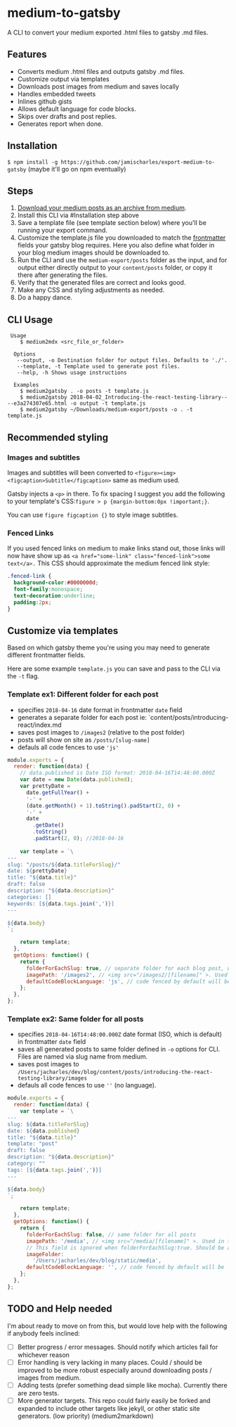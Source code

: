 # medium-to-gatsby

 A CLI to convert your medium exported .html files to gatsby .md files.
 
 ## Features
- Converts medium .html files and outputs gatsby .md files.
- Customize output via templates
- Downloads post images from medium and saves locally
- Handles embedded tweets
- Inlines github gists 
- Allows default language for code blocks. 
- Skips over drafts and post replies.
- Generates report when done.

## Installation 
`$ npm install -g https://github.com/jamischarles/export-medium-to-gatsby` (maybe it'll go on npm eventually)

## Steps
1. [Download your medium posts as an archive from medium](https://help.medium.com/hc/en-us/articles/115004745787-Download-your-information).
2. Install this CLI via #Installation step above
3. Save a template file (see template section below) where you'll be running
   your export command.
4. Customize the template.js file you downloaded to match the [frontmatter](https://jekyllrb.com/docs/front-matter/) fields your gatsby blog requires. Here you also define what folder in your blog medium images should be downloaded to.
5. Run the CLI and use the `medium-export/posts` folder as the input, and for output either directly output to your `content/posts` folder, or copy it there after generating the files.
6. Verify that the generated files are correct and looks good.
7. Make any CSS and styling adjustments as needed.
8. Do a happy dance.

## CLI Usage 
```
 Usage
    $ medium2mdx <src_file_or_folder>

  Options
   --output, -o Destination folder for output files. Defaults to './'.
   --template, -t Template used to generate post files.
   --help, -h Shows usage instructions

  Examples
    $ medium2gatsby . -o posts -t template.js
    $ medium2gatsby 2018-04-02_Introducing-the-react-testing-library----e3a274307e65.html -o output -t template.js 
    $ medium2gatsby ~/Downloads/medium-export/posts -o . -t template.js 
```

## Recommended styling
### Images and subtitles
Images and subtitles will been converted to
`<figure><img><figcaption>Subtitle</figcaption>` same as medium used.

Gatsby injects a `<p>` in there. To fix spacing I suggest you add the following to your template's
CSS:`figure > p {margin-bottom:0px !important;}`.

You can use `figure figcaption {}` to style image subtitles.

### Fenced Links
If you used fenced links on medium to make links stand out, those links will now
have show up as `<a href="some-link" class="fenced-link">some text</a>.` This
CSS should approximate the medium fenced link style:
```css
.fenced-link {
  background-color:#0000000d;
  font-family:monospace;  
  text-decoration:underline;
  padding:2px;
}
```



## Customize via templates
Based on which gatsby theme you're using you may need to generate different
frontmatter fields.

Here are some example `template.js` you can save and pass to the CLI via the `-t` flag.

### Template ex1: Different folder for each post 
- specifies `2018-04-16` date format in frontmatter `date` field
- generates a separate folder for each post ie: `content/posts/introducing-react/index.md
- saves post images to `/images2` (relative to the post folder)
- posts will show on site as `/posts/[slug-name]`
- defauls all code fences to use `'js'`

```js
module.exports = {
  render: function(data) {
    // data.published is Date ISO format: 2018-04-16T14:48:00.000Z
    var date = new Date(data.published);
    var prettyDate =
      date.getFullYear() +
      '-' +
      (date.getMonth() + 1).toString().padStart(2, 0) +
      '-' +
      date
        .getDate()
        .toString()
        .padStart(2, 0); //2018-04-16
    
    var template = `\
---
slug: "/posts/${data.titleForSlug}/"
date: ${prettyDate}
title: "${data.title}"
draft: false
description: "${data.description}"
categories: []
keywords: [${data.tags.join(',')}]
---

${data.body}
`;

    return template;
  },
  getOptions: function() {
    return {
      folderForEachSlug: true, // separate folder for each blog post, where index.md and post images will live
      imagePath: '/images2', // <img src="/images2/[filename]" >. Used in the markdown files.
      defaultCodeBlockLanguage: 'js', // code fenced by default will be ``` with no lang. If most of your code blocks are in a specific lang, set this here.
    };
  },
};

```

### Template ex2: Same folder for all posts
- specifies `2018-04-16T14:48:00.000Z` date format (ISO, which is default) in frontmatter `date` field
- saves all generated posts to same folder defined in `-o` options for CLI. Files are named via slug name from medium.
- saves post images to `/Users/jacharles/dev/blog/content/posts/introducing-the-react-testing-library/images`
- defauls all code fences to use `''` (no language).

```js
module.exports = {
  render: function(data) {
    var template = `\
---
slug: ${data.titleForSlug}
date: ${data.published}
title: "${data.title}"
template: "post"
draft: false
description: "${data.description}"
category: ""
tags: [${data.tags.join(',')}]
---

${data.body}
`;

    return template;
  },
  getOptions: function() {
    return {
      folderForEachSlug: false, // same folder for all posts
      imagePath: '/media', // <img src="/media/[filename]" >. Used in the markdown files.
      // This field is ignored when folderForEachSlug:true. Should be absolute. Location where medium images will be saved.
      imageFolder:
        '/Users/jacharles/dev/blog/static/media', 
      defaultCodeBlockLanguage: '', // code fenced by default will be ``` with no lang. If most of your code blocks are in a specific lang, set this here.
    };
  },
};

```

## TODO and Help needed
I'm about ready to move on from this, but would love help with the following if
anybody feels inclined:
- [ ] Better progress / error messages. Should notify which articles fail for whichever reason
- [ ] Error handling is very lacking in many places. Could / should be improved to be more robust especially around downloading posts / images from medium.
- [ ] Adding tests (prefer something dead simple like mocha). Currently there
    are zero tests.
- [ ] More generator targets. This repo could fairly easily be forked and expanded to include other targets like jekyll, or
    other static site generators. (low priority) (medium2markdown)
